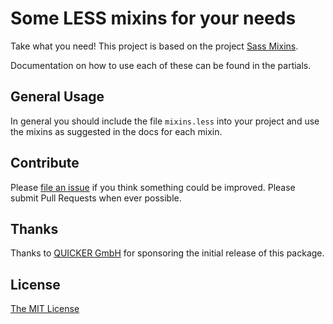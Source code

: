 # Some LESS mixins for your needs

Take what you need!
This project is based on the project [Sass Mixins](https://github.com/drublic/Sass-Mixins).

Documentation on how to use each of these can be found in the partials.

## General Usage

In general you should include the file `mixins.less` into your project and use
the mixins as suggested in the docs for each mixin.

## Contribute

Please [file an issue](issues) if you think something could be improved. Please
submit Pull Requests when ever possible.

## Thanks

Thanks to [QUICKER GmbH](http://www.quicker.com/) for sponsoring the initial
release of this package.

## License

[The MIT License](LICENSE.md)
